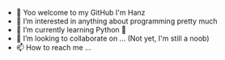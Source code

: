 - 👋 Yoo welcome to my GitHub I'm Hanz
- 👀 I’m interested in anything about programming pretty much
- 🌱 I’m currently learning Python 🐍
- 💞️ I’m looking to collaborate on ... (Not yet, I'm still a noob)
- 📫 How to reach me ...

<!---
hanzians/hanzians is a ✨ special ✨ repository because its `README.md` (this file) appears on your GitHub profile.
You can click the Preview link to take a look at your changes.
--->
